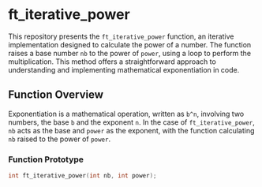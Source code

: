 # ft_iterative_power

This repository presents the `ft_iterative_power` function, an iterative implementation designed to calculate the power of a number. The function raises a base number `nb` to the power of `power`, using a loop to perform the multiplication. This method offers a straightforward approach to understanding and implementing mathematical exponentiation in code.

## Function Overview

Exponentiation is a mathematical operation, written as `b^n`, involving two numbers, the base `b` and the exponent `n`. In the case of `ft_iterative_power`, `nb` acts as the base and `power` as the exponent, with the function calculating `nb` raised to the power of `power`.

### Function Prototype

```c
int ft_iterative_power(int nb, int power);

